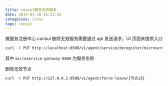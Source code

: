 ```yaml
---
title: consul删除无效服务
date: 2019-01-28 15:31:53
categories: linux
tags: consul
---
```

微服务注册中心 consul 删除无效服务需要通过 api 发送请求，UI 页面未提供入口

```bash
curl -X PUT http://localhost:8500/v1/agent/service/deregister/microservice-gateway-8000
```
其中 `microservice-gateway-8000` 为服务名称

删除无效节点
```bash
curl -X PUT http://127.0.0.1:8500/v1/agent/force-leave/{节点id}
```
